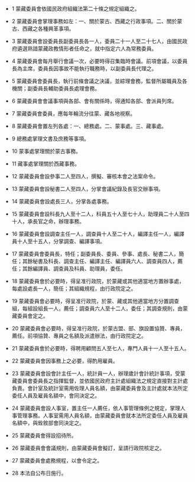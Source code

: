 * 1 蒙藏委員會依國民政府組織法第二十條之規定組織之。

* 2 蒙藏委員會掌理事務如左：一、關於蒙古、西藏之行政事項。二、關於蒙古、西藏之各種興革事項。

* 3 蒙藏委員會設委員長副委員長各一人，委員二十一人至二十七人，由國民政府遴選熟諳蒙藏政教情形者任命之，就中指定六人為常務委員。

* 4 蒙藏委員會每月舉行會議一次，必要時得召集臨時會議。前項會議，以委員長為主席，委員長因事故不能執行職務時，以副委員長代理之。

* 5 蒙藏委員會委員長，執行前條會議之決議，並綜理會務，監督所屬職員及各機關；副委員長輔助委員長處理會務。

* 6 蒙藏委員會會議事項與各部、會有關係時，得通知各部、會派員列席。

* 7 蒙藏委員會委員，應每年輪流分往蒙、藏各地視察。

* 8 蒙藏委員會置左列各處：一、總務處。二、蒙事處。三、藏事處。

* 9 總務處掌理文書及庶務等事項。

* 10 蒙事處掌理關於蒙古事務。

* 11 藏事處掌理關於西藏事務。

* 12 蒙藏委員會設參事二人至四人，撰擬、審核本會之法案命令。

* 13 蒙藏委員會設秘書二人至四人，分掌會議紀錄及長官交辦事項。

* 14 蒙藏委員會設處長三人，分掌各處事務。

* 15 蒙藏委員會設科長九人至十二人，科員五十人至七十人，助理員二十人至四十人，承長官之命，辦理事務。

* 16 蒙藏委員會設調查主任一人，調查員十人至二十人，編譯主任一人，編譯員十人至十五人，分掌調查、編譯事項。

* 17 蒙藏委員會委員長，特任；副委員長、委員、參事、處長、秘書二人，簡任；其餘秘書及科長、調查主任、編譯主任、編譯員六人、調查員四人，薦任；其餘編譯員、調查員及科員、助理員，委任。

* 18 蒙藏委員會於必要時，得呈准行政院，於蒙藏或其他適當地方置辦事處，每處設處長一人，簡任；其組織規程，由行政院定之。

* 19 蒙藏委員會必要時，得呈准行政院，於蒙、藏或其他適當地方分置調查組，每組設組長一人，薦任；調查員六人至十二人，委任；其調查規則，由蒙藏委員會定之。

* 20 蒙藏委員會必要時，得呈准行政院，於蒙古盟、部、旗設置協贊、專員，薦任。前項協贊、專員之名額及派遣辦法，由行政院定之。

* 21 蒙藏委員會於必要時，得聘用顧問五人至七人，專門人員十一人至十五人。

* 22 蒙藏委員會因事務上之必要，得酌用雇員。

* 23 蒙藏委員會設會計主任一人，統計員一人，辦理歲計會計統計事項，受蒙藏委員會委員長之指揮監督，並依國民政府主計處組織法之規定直接對主計處負責。會計室及統計室需用佐理人員名額，由蒙藏委員會及主計處就本法所定委任人員及雇員名額中，會同決定之。

* 24 蒙藏委員會設人事室，置主任一人薦任，依人事管理條例之規定，掌理人事管理事務。人事室需用人員名額，由蒙藏委員會就本法所定委任人員及雇員名額中，與銓敘部會同決定之。

* 25 蒙藏委員會得設招待所。

* 26 蒙藏委員會會議規則，由蒙藏委員會擬訂，呈請行政院核定之。

* 27 蒙藏委員會處務規程，以會令定之。

* 28 本法自公布日施行。

